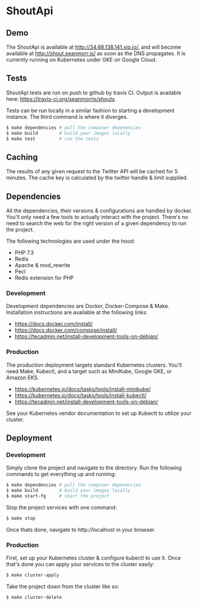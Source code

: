 # ShoutApi

## Demo

The ShoutApi is available at http://34.68.138.141.xip.io/, and will become available at http://shout.seanmorr.is/ as soon as the DNS propagates. It is currently running on Kubernetes under GKE on Google Cloud.

## Tests

ShoutApi tests are run on push to github by travis CI. Output is available here: https://travis-ci.org/seanmorris/shouts.

Tests can be run locally in a similar fashion to starting a development instance. The third command is where it diverges.

```bash
$ make dependencies # pull the composer depenencies
$ make build        # build your images locally
$ make test         # run the tests
```

## Caching

The results of any given request to the Twitter API will be cached for 5 minutes. The cache key is calculated by the twitter handle & limit supplied.

## Dependencies

All the dependencies, their versions & configurations are handled by docker. You'll only need a few tools to actually interact with the project. There's no need to search the web for the right version of a given dependency to run the project.

The following technologies are used under the hood:

* PHP 7.3
* Redis
* Apache & mod_rewrite
* Pecl
* Redis extension for PHP

### Development

Development dependencies are Docker, Docker-Compose & Make. Installation instructions are available at the following links:

* https://docs.docker.com/install/
* https://docs.docker.com/compose/install/
* https://tecadmin.net/install-development-tools-on-debian/

### Production

The production deployment targets standard Kubernetes clusters. You'll need Make, Kubectl, and a target such as MiniKube, Google GKE, or Amazon EKS.

* https://kubernetes.io/docs/tasks/tools/install-minikube/
* https://kubernetes.io/docs/tasks/tools/install-kubectl/
* https://tecadmin.net/install-development-tools-on-debian/

See your Kubernetes vendor documentation to set up Kubectt to utilize your cluster.

## Deployment

### Development

Simply clone the project and navigate to the directory. Run the following commands to get everything up and running:

```bash
$ make dependencies # pull the composer depenencies
$ make build        # build your images locally
$ make start-fg     # start the project
```

Stop the project services with one command:

```bash
$ make stop
```

Once thats done, navigate to http://localhost in your browser.

### Production

First, set up your Kubernetes cluster & configure kubectl to use it. Once that's done you can apply your services to the cluster easily:

```bash
$ make cluster-apply
```

Take the project down from the cluster like so:


```bash
$ make cluster-delete
```
